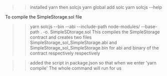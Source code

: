 >>installed yarn 
>> then solcjs
   >> yarn global add solc
   >> yarn solcjs --help

To compile the SimpleStorage.sol file 
>> yarn solcjs --bin --abi --include-path node-modules/ --base-path . -o. SimpleSDtorage.sol
   This compiles the SimpleStorage contract and creates two files SimpleStorage_sol_SimpleStorage.abi and SimpleStorage_sol_SimpleStorage.bin for abi and binary of the contract respectively respectively

>> added the script in package.json so that when we enter 'yarn compile' The whole command will run for us
